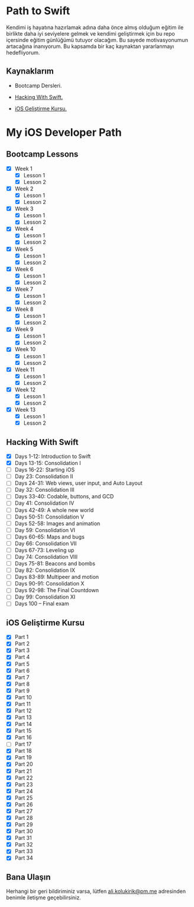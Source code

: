 
# Path to Swift

Kendimi iş hayatına hazırlamak adına daha önce almış olduğum eğitim ile birlikte daha iyi seviyelere gelmek ve kendimi geliştirmek için bu repo içersinde eğitim günlüğümü tutuyor olacağım. Bu sayede motivasyonumun artacağına inanıyorum. Bu kapsamda bir kaç kaynaktan yararlanmayı hedefliyorum. 

## Kaynaklarım

- Bootcamp Dersleri.

- [Hacking With Swift.](https://www.hackingwithswift.com/)

- [iOS Geliştirme Kursu.](https://www.udemy.com/course/ios-gelistirme-kursu/)

# My iOS Developer Path

## Bootcamp Lessons
- [x] Week 1 
   - [x] Lesson 1
   - [x] Lesson 2
- [x] Week 2
   - [x] Lesson 1
   - [x] Lesson 2
- [x] Week 3
   - [x] Lesson 1
   - [x] Lesson 2
- [x] Week 4
   - [x] Lesson 1
   - [x] Lesson 2
- [x] Week 5
   - [x] Lesson 1
   - [x] Lesson 2
- [x] Week 6
   - [x] Lesson 1
   - [x] Lesson 2
- [x] Week 7
   - [x] Lesson 1
   - [x] Lesson 2
- [x] Week 8
   - [x] Lesson 1
   - [x] Lesson 2
- [x] Week 9
   - [x] Lesson 1
   - [x] Lesson 2
- [x] Week 10
   - [x] Lesson 1
   - [x] Lesson 2
- [x] Week 11
   - [x] Lesson 1
   - [x] Lesson 2
- [x] Week 12
   - [x] Lesson 1
   - [x] Lesson 2
- [x] Week 13
   - [x] Lesson 1
   - [x] Lesson 2
 
## Hacking With Swift

- [x] Days 1-12: Introduction to Swift
- [x] Days 13-15: Consolidation I
- [ ] Days 16-22: Starting iOS
- [ ] Day 23: Consolidation II
- [ ] Days 24-31: Web views, user input, and Auto Layout
- [ ] Day 32: Consolidation III
- [ ] Days 33-40: Codable, buttons, and GCD
- [ ] Day 41: Consolidation IV
- [ ] Days 42-49: A whole new world
- [ ] Days 50-51: Consolidation V
- [ ] Days 52-58: Images and animation
- [ ] Day 59: Consolidation VI
- [ ] Days 60-65: Maps and bugs
- [ ] Day 66: Consolidation VII
- [ ] Days 67-73: Leveling up
- [ ] Day 74: Consolidation VIII
- [ ] Days 75-81: Beacons and bombs
- [ ] Day 82: Consolidation IX
- [ ] Days 83-89: Multipeer and motion
- [ ] Days 90-91: Consolidation X
- [ ] Days 92-98: The Final Countdown
- [ ] Day 99: Consolidation XI 
- [ ] Days 100 – Final exam

## iOS Geliştirme Kursu

- [x] Part 1
- [x] Part 2
- [x] Part 3
- [x] Part 4
- [x] Part 5
- [x] Part 6
- [x] Part 7
- [x] Part 8
- [x] Part 9
- [x] Part 10
- [x] Part 11
- [x] Part 12
- [x] Part 13
- [x] Part 14
- [x] Part 15
- [x] Part 16
- [ ] Part 17
- [x] Part 18
- [x] Part 19
- [x] Part 20
- [x] Part 21
- [x] Part 22
- [x] Part 23
- [x] Part 24
- [x] Part 25
- [x] Part 26
- [x] Part 27
- [x] Part 28
- [x] Part 29
- [x] Part 30
- [x] Part 31
- [x] Part 32
- [x] Part 33
- [x] Part 34

## Bana Ulaşın

Herhangi bir geri bildiriminiz varsa, lütfen ali.kolukirik@pm.me adresinden benimle iletişme geçebilirsiniz.
